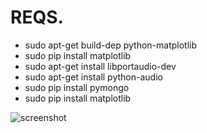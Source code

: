 REQS.
=====

 - sudo apt-get build-dep python-matplotlib
 - sudo pip install matplotlib
 - sudo apt-get install libportaudio-dev
 - sudo apt-get install python-audio
 - sudo pip install pymongo 
 - sudo pip install matplotlib

![screenshot](https://raw.github.com/hasantayyar/calc-noise/master/screenshot.jpg)
